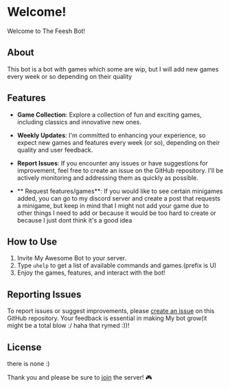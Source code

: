 # Welcome!

Welcome to The Feesh Bot!

## About
This bot is a bot with games which some are wip, but I will add new games every week or so depending on their quality


## Features

- **Game Collection**: Explore a collection of fun and exciting games, including classics and innovative new ones.
- **Weekly Updates**: I'm committed to enhancing your experience, so expect new games and features every week (or so), depending on their quality and user feedback.
- **Report Issues**: If you encounter any issues or have suggestions for improvement, feel free to create an issue on the GitHub repository. I'll be actively monitoring and addressing them as quickly as possible.

-  ** Request features/games**: If you would like to see certain minigames added, you can go to my discord server and create a post that requests a minigame, but keep in mind that I might not add your game due to other things I need to add or because it would be too hard to create or because I just dont think it's a good idea

## How to Use

1. Invite My Awesome Bot to your server.
2. Type `uhelp` to get a list of available commands and games.(prefix is U)
3. Enjoy the games, features, and interact with the bot!

## Reporting Issues

To report issues or suggest improvements, please [create an issue](https://github.com/Feesh-bot/feesh-bot/issues) on this GitHub repository. Your feedback is essential in making My bot grow(it might be a total blow :/ haha that rymed :))!
## License
there is none :)

Thank you and please be sure to [join](https://discord.gg/xyBBfQWaS5) the server! 🎮
